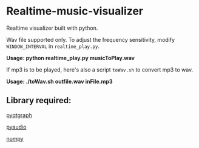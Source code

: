 # Realtime-music-visualizer
Realtime visualizer built with python.

Wav file supported only.
To adjust the frequency sensitivity, modify `WINDOW_INTERVAL` in `realtime_play.py`.

**Usage: python realtime_play.py musicToPlay.wav**

If mp3 is to be played, here's also a script `toWav.sh` to convert mp3 to wav.

**Usage: ./toWav.sh outfile.wav inFile.mp3**

## Library required:
[pyqtgraph](http://www.pyqtgraph.org/)

[pyaudio](https://people.csail.mit.edu/hubert/pyaudio/docs/)

[numpy](http://www.numpy.org/)
